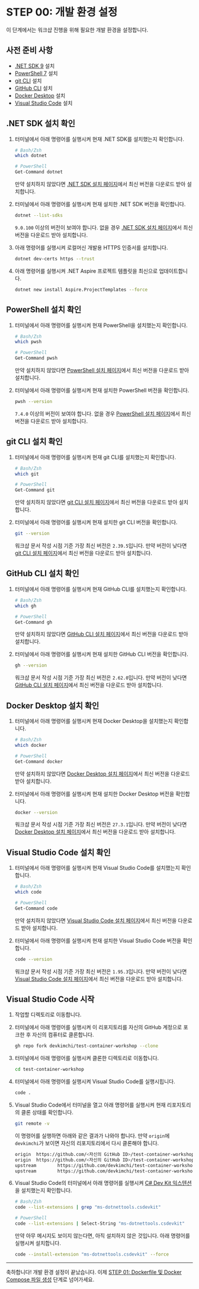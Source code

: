 # STEP 00: 개발 환경 설정

이 단계에서는 워크샵 진행을 위해 필요한 개발 환경을 설정합니다.

## 사전 준비 사항

- [.NET SDK 9](https://dotnet.microsoft.com/download/dotnet/9.0) 설치
- [PowerShell 7](https://learn.microsoft.com/powershell/scripting/install/installing-powershell) 설치
- [git CLI](https://git-scm.com/downloads) 설치
- [GitHub CLI](https://cli.github.com/) 설치
- [Docker Desktop](https://docs.docker.com/get-started/introduction/get-docker-desktop/) 설치
- [Visual Studio Code](https://code.visualstudio.com/) 설치

## .NET SDK 설치 확인

1. 터미널에서 아래 명령어를 실행시켜 현재 .NET SDK를 설치했는지 확인합니다.

    ```bash
    # Bash/Zsh
    which dotnet
    ```

    ```bash
    # PowerShell
    Get-Command dotnet
    ```

   만약 설치하지 않았다면 [.NET SDK 설치 페이지](https://dotnet.microsoft.com/download/dotnet/9.0)에서 최신 버전을 다운로드 받아 설치합니다.

1. 터미널에서 아래 명령어를 실행시켜 현재 설치한 .NET SDK 버전을 확인합니다.

    ```bash
    dotnet --list-sdks
    ```

   `9.0.100` 이상의 버전이 보여야 합니다. 없을 경우 [.NET SDK 설치 페이지](https://dotnet.microsoft.com/download/dotnet/9.0)에서 최신 버전을 다운로드 받아 설치합니다.

1. 아래 명령어를 실행시켜 로컬머신 개발용 HTTPS 인증서를 설치합니다.

    ```bash
    dotnet dev-certs https --trust
    ```

1. 아래 명령어를 실행시켜 .NET Aspire 프로젝트 템플릿을 최신으로 업데이트합니다.

    ```bash
    dotnet new install Aspire.ProjectTemplates --force
    ```

## PowerShell 설치 확인

1. 터미널에서 아래 명령어를 실행시켜 현재 PowerShell을 설치했는지 확인합니다.

    ```bash
    # Bash/Zsh
    which pwsh
    ```

    ```bash
    # PowerShell
    Get-Command pwsh
    ```

   만약 설치하지 않았다면 [PowerShell 설치 페이지](https://learn.microsoft.com/powershell/scripting/install/installing-powershell)에서 최신 버전을 다운로드 받아 설치합니다.

1. 터미널에서 아래 명령어를 실행시켜 현재 설치한 PowerShell 버전을 확인합니다.

    ```bash
    pwsh --version
    ```

   `7.4.0` 이상의 버전이 보여야 합니다. 없을 경우 [PowerShell 설치 페이지](https://learn.microsoft.com/powershell/scripting/install/installing-powershell)에서 최신 버전을 다운로드 받아 설치합니다.

## git CLI 설치 확인

1. 터미널에서 아래 명령어를 실행시켜 현재 git CLI를 설치했는지 확인합니다.

    ```bash
    # Bash/Zsh
    which git
    ```

    ```bash
    # PowerShell
    Get-Command git
    ```

   만약 설치하지 않았다면 [git CLI 설치 페이지](https://git-scm.com/downloads)에서 최신 버전을 다운로드 받아 설치합니다.

1. 터미널에서 아래 명령어를 실행시켜 현재 설치한 git CLI 버전을 확인합니다.

    ```bash
    git --version
    ```

   워크샵 문서 작성 시점 기준 가장 최신 버전은 `2.39.5`입니다. 만약 버전이 낮다면 [git CLI 설치 페이지](https://git-scm.com/downloads)에서 최신 버전을 다운로드 받아 설치합니다.

## GitHub CLI 설치 확인

1. 터미널에서 아래 명령어를 실행시켜 현재 GitHub CLI를 설치했는지 확인합니다.

    ```bash
    # Bash/Zsh
    which gh
    ```

    ```bash
    # PowerShell
    Get-Command gh
    ```

   만약 설치하지 않았다면 [GitHub CLI 설치 페이지](https://cli.github.com/)에서 최신 버전을 다운로드 받아 설치합니다.

1. 터미널에서 아래 명령어를 실행시켜 현재 설치한 GitHub CLI 버전을 확인합니다.

    ```bash
    gh --version
    ```

   워크샵 문서 작성 시점 기준 가장 최신 버전은 `2.62.0`입니다. 만약 버전이 낮다면 [GitHub CLI 설치 페이지](https://cli.github.com/)에서 최신 버전을 다운로드 받아 설치합니다.

## Docker Desktop 설치 확인

1. 터미널에서 아래 명령어를 실행시켜 현재 Docker Desktop을 설치했는지 확인합니다.

    ```bash
    # Bash/Zsh
    which docker
    ```

    ```bash
    # PowerShell
    Get-Command docker
    ```

   만약 설치하지 않았다면 [Docker Desktop 설치 페이지](https://docs.docker.com/get-started/introduction/get-docker-desktop/)에서 최신 버전을 다운로드 받아 설치합니다.

1. 터미널에서 아래 명령어를 실행시켜 현재 설치한 Docker Desktop 버전을 확인합니다.

    ```bash
    docker --version
    ```

   워크샵 문서 작성 시점 기준 가장 최신 버전은 `27.3.1`입니다. 만약 버전이 낮다면 [Docker Desktop 설치 페이지](https://docs.docker.com/get-started/introduction/get-docker-desktop/)에서 최신 버전을 다운로드 받아 설치합니다.

## Visual Studio Code 설치 확인

1. 터미널에서 아래 명령어를 실행시켜 현재 Visual Studio Code를 설치했는지 확인합니다.

    ```bash
    # Bash/Zsh
    which code
    ```

    ```bash
    # PowerShell
    Get-Command code
    ```

   만약 설치하지 않았다면 [Visual Studio Code 설치 페이지](https://code.visualstudio.com/)에서 최신 버전을 다운로드 받아 설치합니다.

1. 터미널에서 아래 명령어를 실행시켜 현재 설치한 Visual Studio Code 버전을 확인합니다.

    ```bash
    code --version
    ```

   워크샵 문서 작성 시점 기준 가장 최신 버전은 `1.95.3`입니다. 만약 버전이 낮다면 [Visual Studio Code 설치 페이지](https://code.visualstudio.com/)에서 최신 버전을 다운로드 받아 설치합니다.

## Visual Studio Code 시작

1. 작업할 디렉토리로 이동합니다.
1. 터미널에서 아래 명령어를 실행시켜 이 리포지토리를 자신의 GitHub 계정으로 포크한 후 자신의 컴퓨터로 클론합니다.

    ```bash
    gh repo fork devkimchi/test-container-workshop --clone
    ```

1. 터미널에서 아래 명령어를 실행시켜 클론한 디렉토리로 이동합니다.

    ```bash
    cd test-container-workshop
    ```

1. 터미널에서 아래 명령어를 실행시켜 Visual Studio Code를 실행시힙니다.

    ```bash
    code .
    ```

1. Visual Studio Code에서 터미널을 열고 아래 명령어를 실행시켜 현재 리포지토리의 클론 상태를 확인합니다.

    ```bash
    git remote -v
    ```

   이 명령어를 실행하면 아래와 같은 결과가 나와야 합니다. 만약 `origin`에 `devkimchi`가 보이면 자신의 리포지토리에서 다시 클론해야 합니다.

    ```bash
    origin  https://github.com/<자신의 GitHub ID>/test-container-workshop.git (fetch)
    origin  https://github.com/<자신의 GitHub ID>/test-container-workshop.git (push)
    upstream        https://github.com/devkimchi/test-container-workshop.git (fetch)
    upstream        https://github.com/devkimchi/test-container-workshop.git (push)
    ```

1. Visual Studio Code의 터미널에서 아래 명령어를 실행시켜 [C# Dev Kit 익스텐션](https://marketplace.visualstudio.com/items?itemName=ms-dotnettools.csdevkit)을 설치했는지 확인합니다.

    ```bash
    # Bash/Zsh
    code --list-extensions | grep "ms-dotnettools.csdevkit"
    ```

    ```bash
    # PowerShell
    code --list-extensions | Select-String "ms-dotnettools.csdevkit"
    ```

   만약 아무 메시지도 보이지 않는다면, 아직 설치하지 않은 것입니다. 아래 명령어를 실행시켜 설치합니다.

    ```bash
    code --install-extension "ms-dotnettools.csdevkit" --force
    ```

---

축하합니다! 개발 환경 설정이 끝났습니다. 이제 [STEP 01: Dockerfile 및 Docker Compose 파일 생성](./step-01.md) 단계로 넘어가세요.
